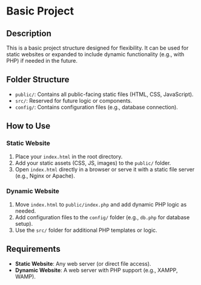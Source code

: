 # Basic Project

## Description
This is a basic project structure designed for flexibility. It can be used for static websites or expanded to include dynamic functionality (e.g., with PHP) if needed in the future.

## Folder Structure
- `public/`: Contains all public-facing static files (HTML, CSS, JavaScript).
- `src/`: Reserved for future logic or components.
- `config/`: Contains configuration files (e.g., database connection).

## How to Use
### Static Website
1. Place your `index.html` in the root directory.
2. Add your static assets (CSS, JS, images) to the `public/` folder.
3. Open `index.html` directly in a browser or serve it with a static file server (e.g., Nginx or Apache).

### Dynamic Website
1. Move `index.html` to `public/index.php` and add dynamic PHP logic as needed.
2. Add configuration files to the `config/` folder (e.g., `db.php` for database setup).
3. Use the `src/` folder for additional PHP templates or logic.

## Requirements
- **Static Website**: Any web server (or direct file access).
- **Dynamic Website**: A web server with PHP support (e.g., XAMPP, WAMP).
